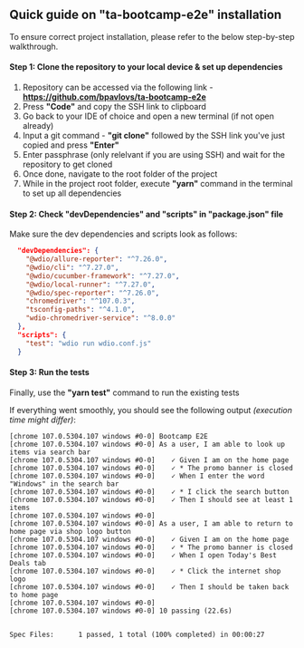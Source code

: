 ## Quick guide on "ta-bootcamp-e2e" installation

To ensure correct project installation, please refer to the below step-by-step walkthrough.

#### Step 1: Clone the repository to your local device & set up dependencies

1. Repository can be accessed via the following link - **https://github.com/bpavlovs/ta-bootcamp-e2e**
2. Press **"Code"** and copy the SSH link to clipboard
3. Go back to your IDE of choice and open a new terminal (if not open already)
4. Input a git command - **"git clone"** followed by the SSH link you've just copied and press **"Enter"**
5. Enter passphrase (only relelvant if you are using SSH) and wait for the repository to get cloned
6. Once done, navigate to the root folder of the project 
7. While in the project root folder, execute **"yarn"** command in the terminal to set up all dependencies

#### Step 2: Check "devDependencies" and "scripts" in "package.json" file

Make sure the dev dependencies and scripts look as follows:

```json
  "devDependencies": {
    "@wdio/allure-reporter": "^7.26.0",
    "@wdio/cli": "^7.27.0",
    "@wdio/cucumber-framework": "^7.27.0",
    "@wdio/local-runner": "^7.27.0",
    "@wdio/spec-reporter": "^7.26.0",
    "chromedriver": "^107.0.3",
    "tsconfig-paths": "^4.1.0",
    "wdio-chromedriver-service": "^8.0.0"
  },
  "scripts": {
    "test": "wdio run wdio.conf.js"
  }
```
#### Step 3: Run the tests

Finally, use the **"yarn test"** command to run the existing tests

If everything went smoothly, you should see the following output *(execution time might differ)*:

```text
[chrome 107.0.5304.107 windows #0-0] Bootcamp E2E
[chrome 107.0.5304.107 windows #0-0] As a user, I am able to look up items via search bar
[chrome 107.0.5304.107 windows #0-0]    ✓ Given I am on the home page
[chrome 107.0.5304.107 windows #0-0]    ✓ * The promo banner is closed
[chrome 107.0.5304.107 windows #0-0]    ✓ When I enter the word "Windows" in the search bar
[chrome 107.0.5304.107 windows #0-0]    ✓ * I click the search button
[chrome 107.0.5304.107 windows #0-0]    ✓ Then I should see at least 1 items
[chrome 107.0.5304.107 windows #0-0]
[chrome 107.0.5304.107 windows #0-0] As a user, I am able to return to home page via shop logo button
[chrome 107.0.5304.107 windows #0-0]    ✓ Given I am on the home page
[chrome 107.0.5304.107 windows #0-0]    ✓ * The promo banner is closed
[chrome 107.0.5304.107 windows #0-0]    ✓ When I open Today's Best Deals tab
[chrome 107.0.5304.107 windows #0-0]    ✓ * Click the internet shop logo
[chrome 107.0.5304.107 windows #0-0]    ✓ Then I should be taken back to home page
[chrome 107.0.5304.107 windows #0-0]
[chrome 107.0.5304.107 windows #0-0] 10 passing (22.6s)


Spec Files:      1 passed, 1 total (100% completed) in 00:00:27
```